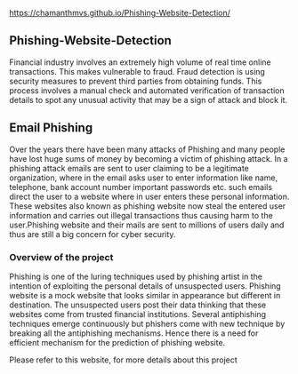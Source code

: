 https://chamanthmvs.github.io/Phishing-Website-Detection/

## Phishing-Website-Detection

Financial industry involves an extremely high volume of real time online transactions. This makes vulnerable to fraud. Fraud detection is using security measures to prevent third parties from obtaining funds. This process involves a manual check and automated verification of transaction details to spot any unusual activity that may be a sign of attack and block it.

## Email Phishing 

Over the years there have been many attacks of Phishing and many people have lost huge sums of money by becoming a victim of phishing attack. In a phishing attack emails are sent to user claiming to be a legitimate organization, where in the email asks user to enter information like name, telephone, bank account number important passwords etc. such emails direct the user to a website where in user enters these personal information. These websites also known as phishing website now steal the entered user information and carries out illegal transactions thus causing harm to the user.Phishing website and their mails are sent to millions of users daily and thus are still a big concern for cyber security.


### Overview of the project

Phishing is one of the luring techniques used by phishing artist in the intention of exploiting the personal details of unsuspected users. Phishing website is a mock website that looks similar in appearance but different in destination. The unsuspected users post their data thinking that these websites come from trusted financial institutions. Several antiphishing techniques emerge continuously but phishers come with new technique by breaking all the antiphishing mechanisms. Hence there is a need for efficient mechanism for the prediction of phishing website.

Please refer to this website, for more details about this project


